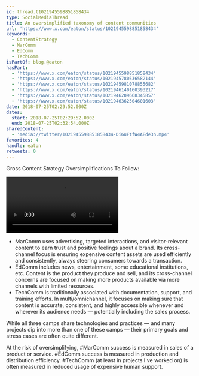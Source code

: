 ```yaml
---
id: thread.t1021945598851858434
type: SocialMediaThread
title: An oversimplified taxonomy of content communities
url: 'https://www.x.com/eaton/status/1021945598851858434'
keywords:
  - ContentStrategy
  - MarComm
  - EdComm
  - TechComm
isPartOf: blog.@eaton
hasPart:
  - 'https://www.x.com/eaton/status/1021945598851858434'
  - 'https://www.x.com/eaton/status/1021945780536582144'
  - 'https://www.x.com/eaton/status/1021945981078855682'
  - 'https://www.x.com/eaton/status/1021946140160393217'
  - 'https://www.x.com/eaton/status/1021946209668345857'
  - 'https://www.x.com/eaton/status/1021946362504601603'
date: 2018-07-25T02:29:52.000Z
dates:
  start: 2018-07-25T02:29:52.000Z
  end: 2018-07-25T02:32:54.000Z
sharedContent:
  - 'media://twitter/1021945598851858434-Di6uFtfW4AEde3n.mp4'
favorites: 4
handle: eaton
retweets: 0
---
```

Gross Content Strategy Oversimplifications To Follow:

![](media://twitter/1021945598851858434-Di6uFtfW4AEde3n.mp4)

- MarComm uses advertising, targeted interactions, and visitor-relevant content to earn trust and positive feelings about a brand. Its cross-channel focus is ensuring expensive content assets are used efficiently and consistently, always steering consumers towards a transaction.
- EdComm includes news, entertainment, some educational institutions, etc. Content is the product they produce and sell, and its cross-channel concerns are focused on making more products available via more channels with limited resources.
- TechComm is traditionally associated with documentation, support, and training efforts. In multi/omnichannel, it focuses on making sure that content is accurate, consistent, and highly accessible whenever and wherever its audience needs — potentially including the sales process.

While all three camps share technologies and practices — and many projects dip into more than one of these camps — their primary goals and stress cases are often quite different.

At the risk of oversimplifying, #MarComm success is measured in sales of a product or service. #EdComm success is measured in production and distribution efficiency. #TechComm (at least in projects I've worked on) is often measured in reduced usage of expensive human support.
